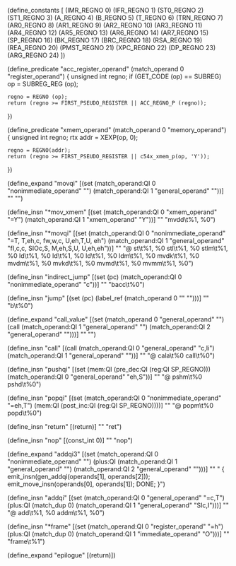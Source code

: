 (define_constants [
  (IMR_REGNO 0)
  (IFR_REGNO 1)
  (ST0_REGNO 2)
  (ST1_REGNO 3)
  (A_REGNO 4)
  (B_REGNO 5)
  (T_REGNO 6)
  (TRN_REGNO 7)
  (AR0_REGNO 8)
  (AR1_REGNO 9)
  (AR2_REGNO 10)
  (AR3_REGNO 11)
  (AR4_REGNO 12)
  (AR5_REGNO 13)
  (AR6_REGNO 14)
  (AR7_REGNO 15)
  (SP_REGNO 16)
  (BK_REGNO 17)
  (BRC_REGNO 18)
  (RSA_REGNO 19)
  (REA_REGNO 20)
  (PMST_REGNO 21)
  (XPC_REGNO 22)
  (DP_REGNO 23)
  (ARG_REGNO 24)
  ])

(define_predicate "acc_register_operand"
  (match_operand 0 "register_operand")
{
	unsigned int regno;
	if (GET_CODE (op) == SUBREG)
		op = SUBREG_REG (op);

	regno = REGNO (op);
	return (regno >= FIRST_PSEUDO_REGISTER || ACC_REGNO_P (regno));
})

(define_predicate "xmem_operand"
  (match_operand 0 "memory_operand")
{
	unsigned int regno;
	rtx addr = XEXP(op, 0);

	regno = REGNO(addr);
	return (regno >= FIRST_PSEUDO_REGISTER || c54x_xmem_p(op, 'Y'));
})

(define_expand "movqi"
  [(set (match_operand:QI 0 "nonimmediate_operand" "")
		(match_operand:QI 1 "general_operand" ""))]
""
"")

(define_insn "*mov_xmem"
  [(set (match_operand:QI 0 "xmem_operand" "=Y")
		(match_operand:QI 1 "xmem_operand" "Y"))]
""
"mvdd\t%1, %0")

(define_insn "*movqi"
  [(set (match_operand:QI 0 "nonimmediate_operand" "=T, T,eh,c,   fw,w,c, U,eh,T,U, eh")
		(match_operand:QI 1 "general_operand"       "fI,c,c, SIOc,S, M,eh,S,U, U,eh,eh"))]
""
"@
st\t%1, %0
stl\t%1, %0
stlm\t%1, %0
ld\t%1, %0
ld\t%1, %0
ld\t%1, %0
ldm\t%1, %0
mvdk\t%1, %0
mvdm\t%1, %0
mvkd\t%1, %0
mvmd\t%1, %0
mvmm\t%1, %0")


(define_insn "indirect_jump"
  [(set (pc) (match_operand:QI 0 "nonimmediate_operand" "c"))]
""
"bacc\t%0")

(define_insn "jump"
  [(set (pc) (label_ref (match_operand 0 "" "")))]
""
"b\t%0")

(define_expand "call_value"
  [(set (match_operand 0 "general_operand" "")
		(call (match_operand:QI 1 "general_operand" "")
			  (match_operand:QI 2 "general_operand" "")))]
""
"")

(define_insn "call"
  [(call (match_operand:QI 0 "general_operand" "c,Ii")
		 (match_operand:QI 1 "general_operand" ""))]
""
"@
cala\t%0
call\t%0")

(define_insn "pushqi"
  [(set (mem:QI (pre_dec:QI (reg:QI SP_REGNO)))
		(match_operand:QI 0 "general_operand" "eh,S"))]
""
"@
pshm\t%0
pshd\t%0")

(define_insn "popqi"
  [(set (match_operand:QI 0 "nonimmediate_operand" "=eh,T")
		(mem:QI (post_inc:QI (reg:QI SP_REGNO))))]
""
"@
popm\t%0
popd\t%0")
  

(define_insn "return"
  [(return)]
""
"ret")

(define_insn "nop"
  [(const_int 0)]
""
"nop")

(define_expand "addqi3"
  [(set (match_operand:QI 0 "nonimmediate_operand" "")
		(plus:QI (match_operand:QI 1 "general_operand" "")
				 (match_operand:QI 2 "general_operand" "")))]
""
"
{
	emit_insn(gen_addqi(operands[1], operands[2]));
	emit_move_insn(operands[0], operands[1]);
	DONE;
}")

(define_insn "addqi"
  [(set (match_operand:QI 0 "general_operand" "=c,T")
	   (plus:QI (match_dup 0)
				(match_operand:QI 1 "general_operand" "SIc,I")))]
""
"@
add\t%1, %0
addm\t%1, %0")

(define_insn "*frame"
  [(set (match_operand:QI 0 "register_operand" "=h")
		(plus:QI (match_dup 0) (match_operand:QI 1 "immediate_operand" "O")))]
""
"frame\t%1")

(define_expand "epilogue"
  [(return)])
